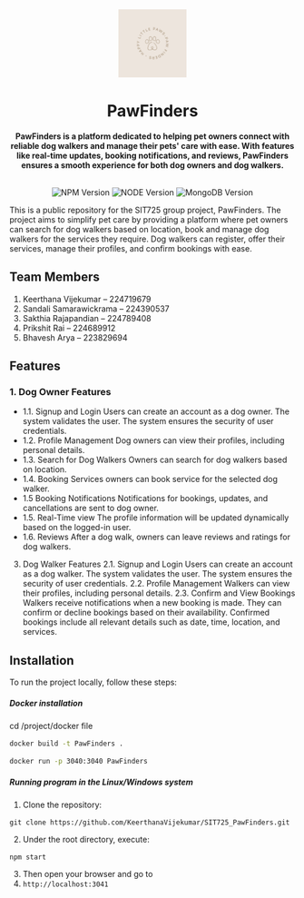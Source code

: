 <div align="center">
  <a href="https://tridiamond.tech" target="_blank" rel="noopener noreferrer">
    <img width="120" alt="PawFinders Logo" src="/public/src/logo.png">
  </a>
  <br/>
  <h1> <b> PawFinders </b></h1>
  <strong>PawFinders is a platform dedicated to helping pet owners connect with reliable dog walkers and manage their pets' care with ease. With features like real-time updates, booking notifications, and reviews, PawFinders ensures a smooth experience for both dog owners and dog walkers.</strong>
</div>

<br/>

<p align="center">
  <img alt="NPM Version" src="https://img.shields.io/badge/npm-10.1.0-red">
  <img alt="NODE Version" src="https://img.shields.io/badge/NodeJS-20.9.0-red">
  <img alt="MongoDB Version" src="https://img.shields.io/badge/MongoDB-7.0.0-green">
</p>

This is a public repository for the SIT725 group project, PawFinders. The project aims to simplify pet care by providing a platform where pet owners can search for dog walkers based on location, book and manage dog walkers for the services they require. Dog walkers can register, offer their services, manage their profiles, and confirm bookings with ease.

## Team Members

1. Keerthana Vijekumar – 224719679
2. Sandali Samarawickrama – 224390537
3. Sakthia Rajapandian – 224789408
4. Prikshit Rai – 224689912
5. Bhavesh Arya – 223829694

## Features

### 1. Dog Owner Features
- 1.1. Signup and Login
Users can create an account as a dog owner.
The system validates the user.
The system ensures the security of user credentials.
- 1.2. Profile Management
Dog owners can view their profiles, including personal details.
- 1.3. Search for Dog Walkers
Owners can search for dog walkers based on location.
- 1.4. Booking Services
owners can book service for the selected dog walker.
- 1.5 Booking Notifications
Notifications for bookings, updates, and cancellations are sent to dog owner.
- 1.5. Real-Time view
The profile information will be updated dynamically based on the logged-in user.
- 1.6. Reviews
After a dog walk, owners can leave reviews and ratings for dog walkers.

3. Dog Walker Features
2.1. Signup and Login
Users can create an account as a dog walker.
The system validates the user.
The system ensures the security of user credentials.
2.2. Profile Management
Walkers can view their profiles, including personal details.
2.3. Confirm and View Bookings
Walkers receive notifications when a new booking is made.
They can confirm or decline bookings based on their availability.
Confirmed bookings include all relevant details such as date, time, location, and services.

## Installation

To run the project locally, follow these steps:

##### Docker installation

cd /project/docker file 
``` bash
docker build -t PawFinders .
```

``` bash
docker run -p 3040:3040 PawFinders
```

##### Running program in the Linux/Windows system

01. Clone the repository:

   ```
   git clone https://github.com/KeerthanaVijekumar/SIT725_PawFinders.git
   ```
02. Under the root directory, execute: 
```
npm start
```

03. Then open your browser and go to 
4. ```http://localhost:3041```

